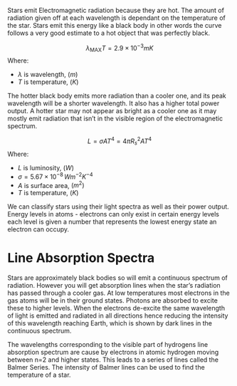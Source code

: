 Stars emit Electromagnetic radiation because they are hot. The amount of radiation given off at each wavelength is dependant on the temperature of the star. Stars emit this energy like a black body in other words the curve follows a very good estimate to a hot object that was perfectly black.

$$\lambda_{\text{MAX}}T=2.9 \times 10^{-3}m K$$
Where:
- $\lambda$ is wavelength, $(m)$
- $T$ is temperature, $(K)$

The hotter black body emits more radiation than a cooler one, and its peak wavelength will be a shorter wavelength. It also has a higher total power output. A hotter star may not appear as bright as a cooler one as it may mostly emit radiation that isn’t in the visible region of the electromagnetic spectrum.

$$L=\sigma AT^{4}=4 \pi R_{s}^{2}AT^{4}$$
Where:
- $L$ is luminosity, $(W)$
- $\sigma = 5.67 \times 10^{-8} \, Wm^{-2}K^{-4}$
- $A$ is surface area, $(m^{2})$
- $T$ is temperature, $(K)$

We can classify stars using their light spectra as well as their power output. Energy levels in atoms - electrons can only exist in certain energy levels each level is given a number that represents the lowest energy state an electron can occupy.

# Line Absorption Spectra
Stars are approximately black bodies so will emit a continuous spectrum of radiation. However you will get absorption lines when the star’s radiation has passed through a cooler gas. At low temperatures most electrons in the gas atoms will be in their ground states. Photons are absorbed to excite these to higher levels. When the electrons de-excite the same wavelength of light is emitted and radiated in all directions hence reducing the intensity of this wavelength reaching Earth, which is shown by dark lines in the continuous spectrum.

The wavelengths corresponding to the visible part of hydrogens line absorption spectrum are cause by electrons in atomic hydrogen moving between n=2 and higher states. This leads to a series of lines called the Balmer Series. The intensity of Balmer lines can be used to find the temperature of a star.